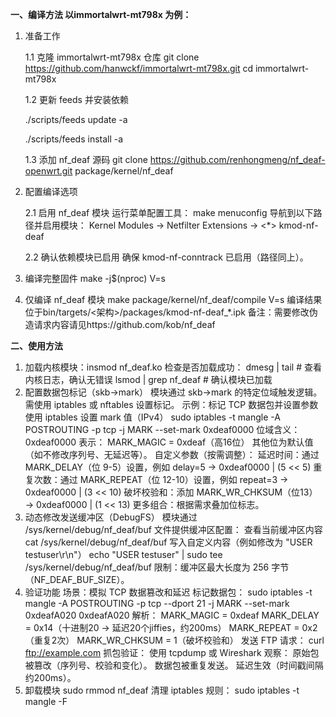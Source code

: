 **一、编译方法 以immortalwrt-mt798x 为例：**
1. 准备工作
   
    1.1 克隆 immortalwrt-mt798x 仓库
    git clone https://github.com/hanwckf/immortalwrt-mt798x.git
    cd immortalwrt-mt798x
   
    1.2 更新 feeds 并安装依赖
   
    ./scripts/feeds update -a
   
    ./scripts/feeds install -a
    
    1.3 添加 nf_deaf 源码
    git clone https://github.com/renhongmeng/nf_deaf-openwrt.git package/kernel/nf_deaf
    
2. 配置编译选项

   2.1 启用 nf_deaf 模块
    运行菜单配置工具：
    make menuconfig
    导航到以下路径并启用模块：
    Kernel Modules → Netfilter Extensions → <*> kmod-nf-deaf
   
   2.2 确认依赖模块已启用
    确保 kmod-nf-conntrack 已启用（路径同上）。    
4. 编译完整固件
    make -j$(nproc) V=s
   
5. 仅编译 nf_deaf 模块
   make package/kernel/nf_deaf/compile V=s
   编译结果位于bin/targets/<架构>/packages/kmod-nf-deaf_*.ipk
备注：需要修改伪造请求内容请见https://github.com/kob/nf_deaf


**二、使用方法**
1. 加载内核模块：insmod nf_deaf.ko 
检查是否加载成功：
dmesg | tail  # 查看内核日志，确认无错误
lsmod | grep nf_deaf  # 确认模块已加载
2. 配置数据包标记（skb->mark）
模块通过 skb->mark 的特定位域触发逻辑。需使用 iptables 或 nftables 设置标记。
示例：标记 TCP 数据包并设置参数
使用 iptables 设置 mark 值（IPv4）
sudo iptables -t mangle -A POSTROUTING -p tcp -j MARK --set-mark 0xdeaf0000
位域含义：
0xdeaf0000 表示：
MARK_MAGIC = 0xdeaf（高16位）
其他位为默认值（如不修改序列号、无延迟等）。
自定义参数（按需调整）：
延迟时间：通过 MARK_DELAY（位 9-5）设置，例如 delay=5 → 0xdeaf0000 | (5 << 5)
重复次数：通过 MARK_REPEAT（位 12-10）设置，例如 repeat=3 → 0xdeaf0000 | (3 << 10)
破坏校验和：添加 MARK_WR_CHKSUM（位13）→ 0xdeaf0000 | (1 << 13)
更多组合：根据需求叠加位标志。
3. 动态修改发送缓冲区（DebugFS）
模块通过 /sys/kernel/debug/nf_deaf/buf 文件提供缓冲区配置：
查看当前缓冲区内容
cat /sys/kernel/debug/nf_deaf/buf
写入自定义内容（例如修改为 "USER testuser\r\n"）
echo "USER testuser" | sudo tee /sys/kernel/debug/nf_deaf/buf
限制：缓冲区最大长度为 256 字节（NF_DEAF_BUF_SIZE）。
4. 验证功能
场景：模拟 TCP 数据篡改和延迟
标记数据包：
sudo iptables -t mangle -A POSTROUTING -p tcp --dport 21 -j MARK --set-mark 0xdeafA020
0xdeafA020 解析：
MARK_MAGIC = 0xdeaf
MARK_DELAY = 0x14（十进制20 → 延迟20个jiffies，约200ms）
MARK_REPEAT = 0x2（重复2次）
MARK_WR_CHKSUM = 1（破坏校验和）
发送 FTP 请求：
curl ftp://example.com
抓包验证：
使用 tcpdump 或 Wireshark 观察：
原始包被篡改（序列号、校验和变化）。
数据包被重复发送。
延迟生效（时间戳间隔约200ms）。
5. 卸载模块
sudo rmmod nf_deaf
清理 iptables 规则：
sudo iptables -t mangle -F
